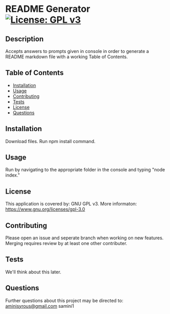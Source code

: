 
# README Generator [![License: GPL v3](https://img.shields.io/badge/License-GPLv3-blue.svg)](https://www.gnu.org/licenses/gpl-3.0)

## Description

Accepts answers to prompts given in console in order to generate a README markdown file with a working Table of Contents.

## Table of Contents

* [Installation](#installation)
* [Usage](#usage)
* [Contributing](#contributing)
* [Tests](#tests)
* [License](#license)
* [Questions](#questions)


## Installation

Download files. Run npm install command.

## Usage

Run by navigating to the appropriate folder in the console and typing "node index."

## License

This application is covered by: GNU GPL v3. More informaton: https://www.gnu.org/licenses/gpl-3.0

## Contributing

Please open an issue and seperate branch when working on new features. Merging requires review by at least one other contributer.

## Tests

We'll think about this later.

## Questions

Further questions about this project may be directed to:
aminisyrous@gmail.com
samini1

